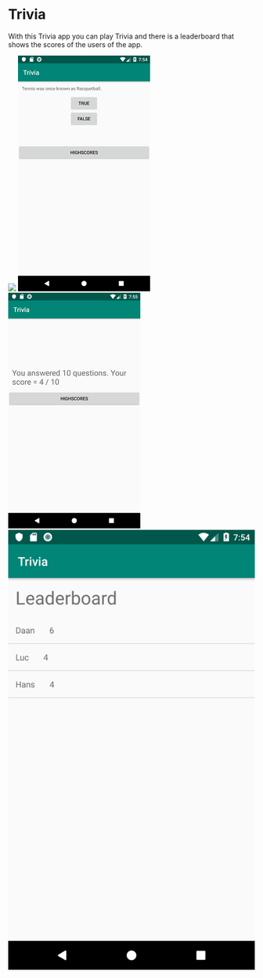 # Trivia

With this Trivia app you can play Trivia and there is a leaderboard that shows the scores of the users of the app.

![](https://github.com/Huikie/Trivia/blob/master/doc/start_game.png)
![](https://github.com/Huikie/Trivia/blob/master/doc/question.png)
![](https://github.com/Huikie/Trivia/blob/master/doc/end_score.png)
![](https://github.com/Huikie/Trivia/blob/master/doc/leaderboard.png)

